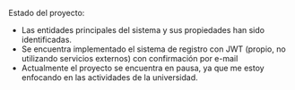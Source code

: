 Estado del proyecto: 
- Las entidades principales del sistema y sus propiedades han sido identificadas.
- Se encuentra implementado el sistema de registro con JWT (propio, no utilizando servicios externos) con confirmación por e-mail
- Actualmente el proyecto se encuentra en pausa, ya que me estoy enfocando en las actividades de la universidad.
